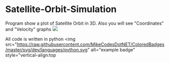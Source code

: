 # Satellite-Orbit-Simulation
Program show a plot of Satellite Orbit in 3D. Also you will see "Coordinates" and "Velocity" graphs 
<img src="https://user-images.githubusercontent.com/68683713/207387887-39d1a7b3-bfe3-4f96-bb3f-717002510fa9.png">

All code is written in python
<img src="https://raw.githubusercontent.com/MikeCodesDotNET/ColoredBadges/master/svg/dev/languages/python.svg" alt="example badge" style="vertical-align:top
 
<h2></h2>

